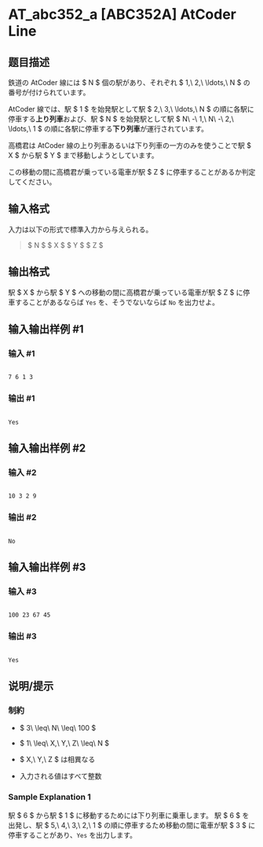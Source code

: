 # AT_abc352_a [ABC352A] AtCoder Line

## 题目描述

[problemUrl]: https://atcoder.jp/contests/abc352/tasks/abc352_a

鉄道の AtCoder 線には $ N $ 個の駅があり、それぞれ $ 1,\ 2,\ \ldots,\ N $ の番号が付けられています。

AtCoder 線では、駅 $ 1 $ を始発駅として駅 $ 2,\ 3,\ \ldots,\ N $ の順に各駅に停車する**上り列車**および、駅 $ N $ を始発駅として駅 $ N\ -\ 1,\ N\ -\ 2,\ \ldots,\ 1 $ の順に各駅に停車する**下り列車**が運行されています。

高橋君は AtCoder 線の上り列車あるいは下り列車の一方のみを使うことで駅 $ X $ から駅 $ Y $ まで移動しようとしています。

この移動の間に高橋君が乗っている電車が駅 $ Z $ に停車することがあるか判定してください。

## 输入格式

入力は以下の形式で標準入力から与えられる。

> $ N $ $ X $ $ Y $ $ Z $

## 输出格式

駅 $ X $ から駅 $ Y $ への移動の間に高橋君が乗っている電車が駅 $ Z $ に停車することがあるならば `Yes` を、そうでないならば `No` を出力せよ。

## 输入输出样例 #1

### 输入 #1

```
7 6 1 3
```

### 输出 #1

```
Yes
```

## 输入输出样例 #2

### 输入 #2

```
10 3 2 9
```

### 输出 #2

```
No
```

## 输入输出样例 #3

### 输入 #3

```
100 23 67 45
```

### 输出 #3

```
Yes
```

## 说明/提示

### 制約

- $ 3\ \leq\ N\ \leq\ 100 $
- $ 1\ \leq\ X,\ Y,\ Z\ \leq\ N $
- $ X,\ Y,\ Z $ は相異なる
- 入力される値はすべて整数
 
### Sample Explanation 1

駅 $ 6 $ から駅 $ 1 $ に移動するためには下り列車に乗車します。 駅 $ 6 $ を出発し、駅 $ 5,\ 4,\ 3,\ 2,\ 1 $ の順に停車するため移動の間に電車が駅 $ 3 $ に停車することがあり、`Yes` を出力します。